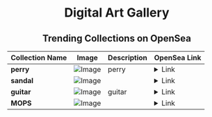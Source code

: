 <div align="center">

# Digital Art Gallery

## Trending Collections on OpenSea

| Collection Name                       | Image                                                                                     | Description                       | OpenSea Link                                                                                          |
|---------------------------------------|-------------------------------------------------------------------------------------------|-----------------------------------|--------------------------------------------------------------------------------------------------------|
| **perry** | ![Image](https://i.seadn.io/s/raw/files/b0a27f7a4b50ad84a4c8448752e5557f.png?w=500&auto=format?w=200&auto=format) | perry | <details><summary>Link</summary>[perry](https://opensea.io/collection/perry-27)</details> |
| **sandal** | ![Image](https://raw.seadn.io/files/cccacc3012e154406d1be4366d03551e.svg?w=200&auto=format) |  | <details><summary>Link</summary>[sandal](https://opensea.io/collection/sandal-5)</details> |
| **guitar** | ![Image](https://i.seadn.io/s/raw/files/5091394ffbaec6533979dbe17cecab30.png?w=500&auto=format?w=200&auto=format) | guitar | <details><summary>Link</summary>[guitar](https://opensea.io/collection/guitar-90)</details> |
| **MOPS** | ![Image](https://i.seadn.io/s/raw/files/e765d23ccf36e62fcb1cd97eda7539c1.png?w=500&auto=format?w=200&auto=format) |  | <details><summary>Link</summary>[MOPS](https://opensea.io/collection/mops-47)</details> |

</div>